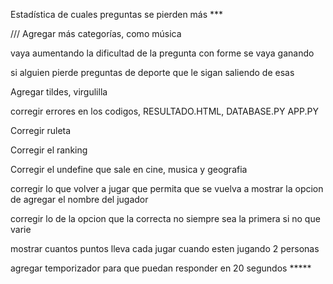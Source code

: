 
Estadística de cuales preguntas se pierden más ***

   /// Agregar más  categorías, como música 

 vaya aumentando la dificultad de la pregunta con forme se vaya ganando
 
 si alguien pierde preguntas de deporte que le sigan saliendo de esas

 Agregar tildes,  virgulilla 

 corregir errores en los codigos, RESULTADO.HTML, DATABASE.PY APP.PY

 Corregir ruleta 

 Corregir el ranking

 Corregir el undefine que sale en cine, musica y geografia

 corregir lo que volver a jugar que permita que se vuelva a mostrar la opcion de agregar el nombre del jugador 

 corregir lo de la opcion que la correcta no siempre sea la primera si no que varie 

  mostrar cuantos puntos lleva cada jugar cuando esten jugando 2 personas

  agregar temporizador para que puedan responder en 20 segundos *****
  